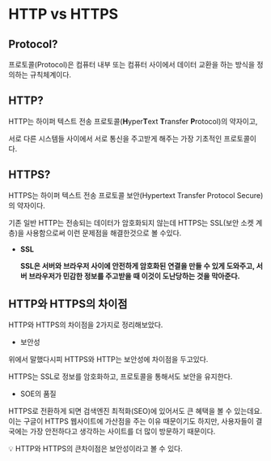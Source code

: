 # **HTTP vs HTTPS**

## **Protocol?**

프로토콜(Protocol)은 컴퓨터 내부 또는 컴퓨터 사이에서 데이터 교환을 하는 방식을 정의하는 규칙체계이다. 

## **HTTP?**

HTTP는 하이퍼 텍스트 전송 프로토콜(**H**yper**T**ext **T**ransfer **P**rotocol)의 약자이고, 

서로 다른 시스템들 사이에서 서로 통신을 주고받게 해주는 가장 기초적인 프로토콜이다.

## **HTTPS?**

HTTPS는 하이퍼 텍스트 전송 프로토콜 보안(Hypertext Transfer Protocol Secure)의 약자이다.

기존 일반 HTTP는 전송되는 데이터가 암호화되지 않는데 HTTPS는 SSL(보안 소켓 계층)을 사용함으로써 이런 문제점을 해결한것으로 볼 수있다.

- **SSL**
    
    **SSL은 서버와 브라우저 사이에 안전하게 암호화된 연결을 만들 수 있게 도와주고, 서버 브라우저가 민감한 정보를 주고받을 때 이것이 도난당하는 것을 막아준다.**
    

## **HTTP와 HTTPS의 차이점**

HTTP와 HTTPS의 차이점을 2가지로 정리해보았다.

- 보안성

위에서 말했다시피 HTTPS와 HTTP는 보안성에 차이점을 두고있다.

HTTPS는 SSL로 정보를 암호화하고, 프로토콜을 통해서도 보안을 유지한다.

- SOE의 품질

HTTPS로 전환하게 되면 검색엔진 최적화(SEO)에 있어서도 큰 혜택을 볼 수 있는데요.
이는 구글이 HTTPS 웹사이트에 가산점을 주는 이유 때문이기도 하지만, 사용자들이 결국에는 가장 안전하다고 생각하는 사이트를 더 많이 방문하기 때문이다.

<aside>
💡 HTTP와 HTTPS의 큰차이점은 보안성이라고 볼 수 있다.

</aside>